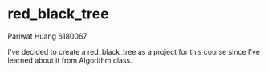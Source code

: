 # red_black_tree

Pariwat Huang 6180067

I've decided to create a red_black_tree as a project for this course since I've learned about it from Algorithm class. 

